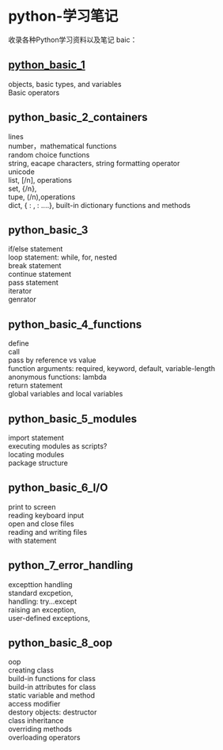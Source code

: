 # python-学习笔记
收录各种Python学习资料以及笔记
baic：
## [python_basic_1](https://github.com/ZhangYishanSarah/python-tutorial/blob/master/python_basic_1.ipynb)
objects, basic types, and variables  
Basic operators  

## python_basic_2_containers
lines  
number，mathematical functions  
random choice functions  
string, eacape characters, string formatting operator  
unicode  
list,  [/n], operations  
set, {/n},   
tupe, (/n),operations  
dict, { : , : ....}, built-in dictionary functions and methods  

## python_basic_3
if/else statement  
loop statement: while, for, nested  
break statement  
continue statement  
pass statement  
iterator  
genrator  

## python_basic_4_functions
define  
call  
pass by reference vs value  
function arguments: required, keyword, default, variable-length  
anonymous functions: lambda  
return statement  
global variables and local variables  

## python_basic_5_modules
import statement  
executing modules as scripts?  
locating modules  
package structure  

## python_basic_6_I/O
print to screen  
reading keyboard input  
open and close files  
reading and writing files  
with statement  

## python_7_error_handling
excepttion handling  
standard excpetion,  
handling: try...except  
raising an exception,  
user-defined exceptions,  

## python_basic_8_oop
oop  
creating class  
build-in functions for class  
build-in attributes for class  
static variable and method  
access modifier  
destory objects: destructor  
class inheritance  
overriding methods  
overloading operators  




